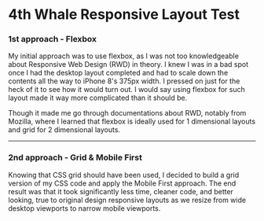<h1>4th Whale Responsive Layout Test</h1>
<h3>1st approach - Flexbox</h3>
<p>
  My initial approach was to use flexbox, as I was not too knowledgeable about Responsive Web Design (RWD) in theory. I knew I was in a bad spot once I had the desktop layout completed and had to scale down the contents all the way to iPhone 8's 375px width. I pressed on just for the heck of it to see how it would turn out. I would say using flexbox for such layout made it way more complicated than it should be. 
</p>
<p>
  Though it made me go through documentations about RWD, notably from Mozilla, where I learned that flexbox is ideally used for 1 dimensional layouts and grid for 2 dimensional layouts.
</p>
<hr>
<h3>2nd approach - Grid & Mobile First</h3>
<p>
  Knowing that CSS grid should have been used, I decided to build a grid version of my CSS code and apply the Mobile First approach. The end result was that it took significantly less time, cleaner code, and better looking, true to original design responsive layouts as we resize from wide desktop viewports to narrow mobile viewports.
</p>
